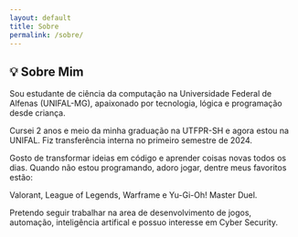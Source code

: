 ```yaml
---
layout: default
title: Sobre
permalink: /sobre/
---
```


<section>
  <h2>💡 Sobre Mim</h2>
  <p>Sou estudante de ciência da computação na Universidade Federal de Alfenas (UNIFAL-MG), apaixonado por tecnologia, lógica e programação desde criança.</p>
  <p>Cursei 2 anos e meio da minha graduação na UTFPR-SH e agora estou na UNIFAL. Fiz transferência interna no primeiro semestre de 2024.</p>
  <p>Gosto de transformar ideias em código e aprender coisas novas todos os dias. Quando não estou programando, adoro jogar, dentre meus favoritos estão:</p>
  <p>Valorant, League of Legends, Warframe e Yu-Gi-Oh! Master Duel.</p>
  <p>Pretendo seguir trabalhar na area de desenvolvimento de jogos, automação, inteligência artifical e possuo interesse em  Cyber Security.</p>
</section>